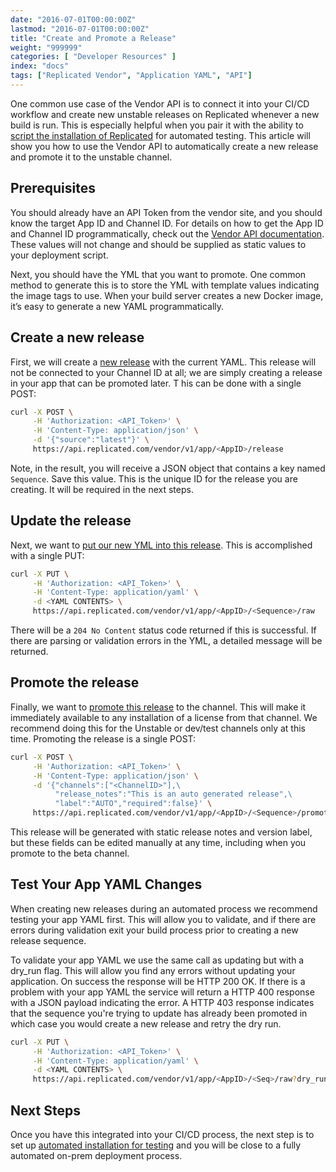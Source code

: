 ```yaml
---
date: "2016-07-01T00:00:00Z"
lastmod: "2016-07-01T00:00:00Z"
title: "Create and Promote a Release"
weight: "999999"
categories: [ "Developer Resources" ]
index: "docs"
tags: ["Replicated Vendor", "Application YAML", "API"]
---
```


One common use case of the Vendor API is to connect it into your CI/CD workflow and create new unstable releases
on Replicated whenever a new build is run. This is especially helpful when you pair it with the ability to
[script the installation of Replicated](/docs/kb/developer-resources/automate-install/) for automated testing.
This article will show you how to use the Vendor API to automatically create a new release and promote it to
the unstable channel.

## Prerequisites

You should already have an API Token from the vendor site, and you should know the target App ID and Channel ID.
For details on how to get the App ID and Channel ID programmatically, check out the
[Vendor API documentation](https://replicated-vendor-api.readme.io/v1.0/reference). These values will not change and should be supplied as static
values to your deployment script.

Next, you should have the YML that you want to promote. One common method to generate this is to store the YML with
template values indicating the image tags to use. When your build server creates a new Docker image, it’s easy to
generate a new YAML programmatically.

## Create a new release

First, we will create a [new release](https://replicated-vendor-api.readme.io/v1.0/reference#release) with the current YAML. This release will not be
connected to your Channel ID at all; we are simply creating a release in your app that can be promoted later. T
his can be done with a single POST:

```bash
curl -X POST \
     -H 'Authorization: <API_Token>' \
     -H 'Content-Type: application/json' \
     -d '{"source":"latest"}' \
     https://api.replicated.com/vendor/v1/app/<AppID>/release
```

Note, in the result, you will receive a JSON object that contains a key named `Sequence`. Save this value. This is
the unique ID for the release you are creating. It will be required in the next steps.

## Update the release

Next, we want to [put our new YML into this release](https://replicated-vendor-api.readme.io/v1.0/reference#release). This is accomplished with a single PUT:

```bash
curl -X PUT \
     -H 'Authorization: <API_Token>' \
     -H 'Content-Type: application/yaml' \
     -d <YAML CONTENTS> \
     https://api.replicated.com/vendor/v1/app/<AppID>/<Sequence>/raw
```

There will be a `204 No Content` status code returned if this is successful. If there are parsing or validation errors
in the YML, a detailed message will be returned.

## Promote the release

Finally, we want to [promote this release](https://replicated-vendor-api.readme.io/v1.0/reference#promotereleaseproperties-1) to the channel. This will make it immediately
available to any installation of a license from that channel. We recommend doing this for the Unstable or dev/test
channels only at this time. Promoting the release is a single POST:

```bash
curl -X POST \
     -H 'Authorization: <API_Token>' \
     -H 'Content-Type: application/json' \
     -d '{"channels":["<ChannelID>"],\
          "release_notes":"This is an auto generated release",\
          "label":"AUTO","required":false}' \
     https://api.replicated.com/vendor/v1/app/<AppID>/<Sequence>/promote
```
This release will be generated with static release notes and version label, but these fields can be edited manually
at any time, including when you promote to the beta channel.

## Test Your App YAML Changes

When creating new releases during an automated process we recommend testing your app YAML first. This will allow you to validate, and if there are errors during validation exit your build process prior to creating a new release sequence.

To validate your app YAML we use the same call as updating but with a dry_run flag. This will allow you find any errors without updating your application. On success the response will be HTTP 200 OK. If there is a problem with your app YAML the service will return a HTTP 400 response with a JSON payload indicating the error. A HTTP 403 response indicates that the sequence you're trying to update has already been promoted in which case you would create a new release and retry the dry run.

```bash
curl -X PUT \
     -H 'Authorization: <API_Token>' \
     -H 'Content-Type: application/yaml' \
     -d <YAML CONTENTS> \
     https://api.replicated.com/vendor/v1/app/<AppID>/<Seq>/raw?dry_run=1
```


## Next Steps

Once you have this integrated into your CI/CD process, the next step is to set up
[automated installation for testing](/docs/kb/developer-resources/automate-install/) and you will be close to
a fully automated on-prem deployment process.
